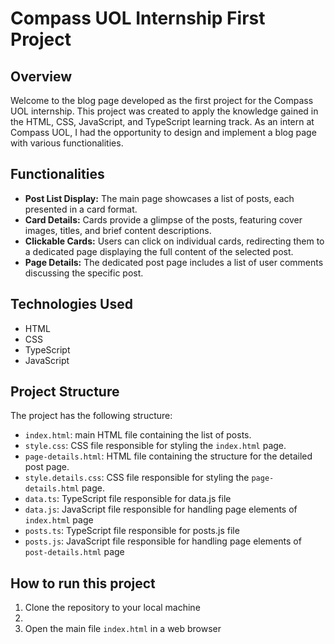 # Compass UOL Internship First Project

## Overview
Welcome to the blog page developed as the first project for the Compass UOL internship. This project was created to apply the knowledge gained in the HTML, CSS, JavaScript, and TypeScript learning track. As an intern at Compass UOL, I had the opportunity to design and implement a blog page with various functionalities.


## Functionalities

- **Post List Display:** The main page showcases a list of posts, each presented in a card format.
- **Card Details:** Cards provide a glimpse of the posts, featuring cover images, titles, and brief content descriptions.
- **Clickable Cards:** Users can click on individual cards, redirecting them to a dedicated page displaying the full content of the selected post.
- **Page Details:** The dedicated post page includes a list of user comments discussing the specific post.


## Technologies Used

- HTML
- CSS
- TypeScript
- JavaScript


## Project Structure

The project has the following structure:
- `index.html`: main HTML file containing the list of posts.
- `style.css`: CSS file responsible for styling the `index.html` page.
- `page-details.html`: HTML file containing the structure for the detailed post page.
- `style.details.css`: CSS file responsible for styling the `page-details.html` page.
- `data.ts`: TypeScript file responsible for data.js file
- `data.js`: JavaScript file responsible for handling page elements of `index.html` page
- `posts.ts`: TypeScript file responsible for posts.js file
- `posts.js`: JavaScript file responsible for handling page elements of `post-details.html` page

## How to run this project
1. Clone the repository to your local machine
2. 
3. Open the main file `index.html` in a web browser
